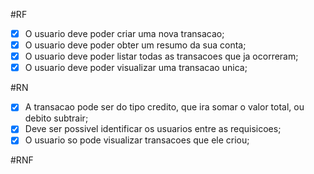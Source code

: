 #RF

- [x] O usuario deve poder criar uma nova transacao;
- [x] O usuario deve poder obter um resumo da sua conta;
- [x] O usuario deve poder listar todas as transacoes que ja ocorreram;
- [x] O usuario deve poder visualizar uma transacao unica;

#RN

- [x] A transacao pode ser do tipo credito, que ira somar o valor total, ou debito subtrair;
- [x] Deve ser possivel identificar os usuarios entre as requisicoes;
- [x] O usuario so pode visualizar transacoes que ele criou;

#RNF